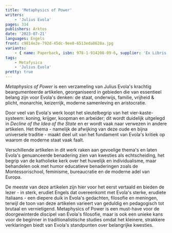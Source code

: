 ```yaml
---
title: 'Metaphysics of Power'
writers:
    - 'Julius Evola'
pages: 334
publishers: Arktos
date: '2023-07-21'
languages: Engels
front: c9814e2e-792d-45dc-9ee0-6513eda8628a.jpg
variants:
    - { name: Paperback, isbn: 978-1-914208-09-6, supplier: 'Ex Libris', size: { height: 216, width: 140, depth: 22 }, import_price: { currency: EUR, amount: 15.6 }, price: 21.99, out_of_stock: 0 }
tags:
    - Metafysica
    - 'Julius Evola'
pretty: true
---
```


*Metaphysics of Power* is een verzameling van Julius Evola's krachtig beargumenteerde artikelen, georganiseerd in gebieden die van essentieel belang zijn voor Evola's denken: de staat, onderwijs, familie, vrijheid & plicht, monarchie, keizerrijk, moderne samenleving en aristocratie.

Door veel van Evola's werk loopt het sleutelbegrip van het vier-kaste-systeem: koning, krijger, koopman en arbeider; dit wordt duidelijk uitgelegd in *Decline of the Idea of the State* en er wordt vaak naar verwezen in andere artikelen. Het thema - namelijk de afwijking van deze oude en bijna universele traditie - maakt deel uit van het fundament van Evola's kritiek op waarom de moderne staat vaak faalt.

Verschillende artikelen in dit werk raken aan gevoelige thema's en laten Evola's genuanceerde benadering zien van kwesties als echtscheiding, het begrip van de katholieke kerk over het huwelijk en individualisme, maar behandelen ook met humor educatieve benaderingen zoals de Montessorischool, feminisme, bureaucratie en de moderne adel van Europa.

De meeste van deze artikelen zijn hier voor het eerst vertaald en bieden de lezer - in sterk, erudiet Engels dat overeenkomt met Evola's sterke, erudiete Italiaans - een diepere duik in Evola's gedachten, filosofie en meningen, terwijl de toon van deze artikelen varieert van geduldig en pedagogisch tot brutaal en vernietigend. Metaphysics of Power is een must-have voor de doorgewinterde discipel van Evola's filosofie, maar is ook een unieke kans voor de beginner in traditionalistische studies omdat het kleinere, strakkere verklaringen biedt van Evola's standpunten over belangrijke kwesties.
